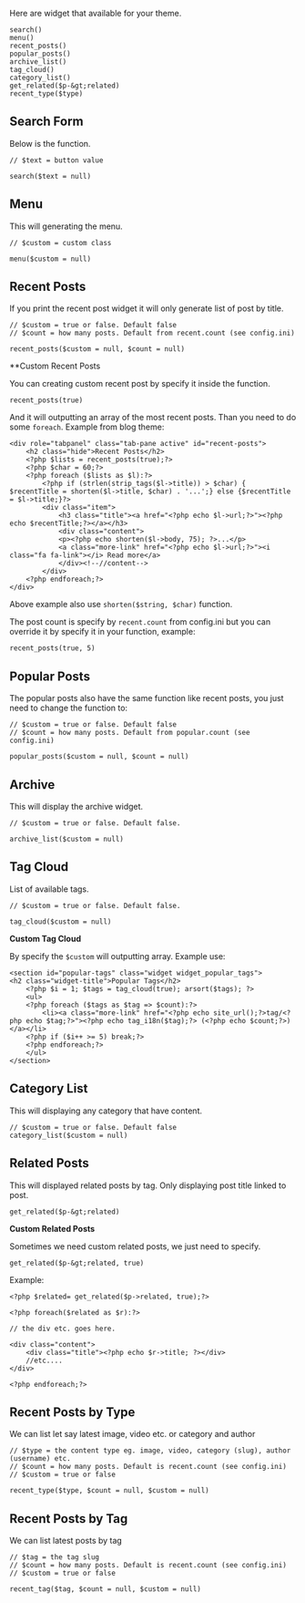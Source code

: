 <!--t Available Widget t-->
<!--d Here are widget that available for your theme. search() menu() recent_posts() popular_posts() archive_list() tag_cloud() category_list() d-->

Here are widget that available for your theme.

```
search()
menu()
recent_posts()
popular_posts()
archive_list()
tag_cloud()
category_list()
get_related($p-&gt;related)
recent_type($type)
```

## Search Form

Below is the function.

```
// $text = button value

search($text = null)
```

## Menu

This will generating the menu.

```
// $custom = custom class

menu($custom = null)
```

## Recent Posts

If you print the recent post widget it will only generate list of post by title.

```
// $custom = true or false. Default false
// $count = how many posts. Default from recent.count (see config.ini)

recent_posts($custom = null, $count = null)
```

**Custom Recent Posts

You can creating custom recent post by specify it inside the function.

```
recent_posts(true)
```

And it will outputting an array of the most recent posts. Than you need to do some <code>foreach</code>. Example from blog theme:

```
<div role="tabpanel" class="tab-pane active" id="recent-posts">
    <h2 class="hide">Recent Posts</h2>
    <?php $lists = recent_posts(true);?>
    <?php $char = 60;?>
    <?php foreach ($lists as $l):?>
        <?php if (strlen(strip_tags($l->title)) > $char) { $recentTitle = shorten($l->title, $char) . '...';} else {$recentTitle = $l->title;}?>
        <div class="item">
            <h3 class="title"><a href="<?php echo $l->url;?>"><?php echo $recentTitle;?></a></h3>
            <div class="content">
            <p><?php echo shorten($l->body, 75); ?>...</p>
            <a class="more-link" href="<?php echo $l->url;?>"><i class="fa fa-link"></i> Read more</a>
            </div><!--//content-->
        </div>
    <?php endforeach;?>
</div>
```

Above example also use `shorten($string, $char)` function.

The post count is specify by `recent.count` from config.ini but you can override it by specify it in your function, example:

```
recent_posts(true, 5)
```

<h2>Popular Posts</h2>

The popular posts also have the same function like recent posts, you just need to change the function to:

```
// $custom = true or false. Default false
// $count = how many posts. Default from popular.count (see config.ini)

popular_posts($custom = null, $count = null) 
```

## Archive

This will display the archive widget.

```
// $custom = true or false. Default false.

archive_list($custom = null)
```

## Tag Cloud

List of available tags.

```
// $custom = true or false. Default false.

tag_cloud($custom = null)
```

**Custom Tag Cloud**

By specify the `$custom` will outputting array. Example use:

```
<section id="popular-tags" class="widget widget_popular_tags">
<h2 class="widget-title">Popular Tags</h2>
    <?php $i = 1; $tags = tag_cloud(true); arsort($tags); ?>
    <ul>
    <?php foreach ($tags as $tag => $count):?>
        <li><a class="more-link" href="<?php echo site_url();?>tag/<?php echo $tag;?>"><?php echo tag_i18n($tag);?> (<?php echo $count;?>)</a></li>
    <?php if ($i++ >= 5) break;?>
    <?php endforeach;?>
    </ul>
</section>
```

## Category List

This will displaying any category that have content.

```
// $custom = true or false. Default false
category_list($custom = null)
```

## Related Posts

This will displayed related posts by tag. Only displaying post title linked to post.

```
get_related($p-&gt;related)
```

**Custom Related Posts**

Sometimes we need custom related posts, we just need to specify.

```
get_related($p-&gt;related, true)
```

Example:

```
<?php $related= get_related($p->related, true);?>

<?php foreach($related as $r):?>

// the div etc. goes here.

<div class="content">
    <div class="title"><?php echo $r->title; ?></div>
    //etc....
</div>

<?php endforeach;?>
```

## Recent Posts by Type

We can list let say latest image, video etc. or category and author

```
// $type = the content type eg. image, video, category (slug), author (username) etc.
// $count = how many posts. Default is recent.count (see config.ini)
// $custom = true or false

recent_type($type, $count = null, $custom = null)
```

## Recent Posts by Tag

We can list latest posts by tag

```
// $tag = the tag slug
// $count = how many posts. Default is recent.count (see config.ini)
// $custom = true or false

recent_tag($tag, $count = null, $custom = null)
```
